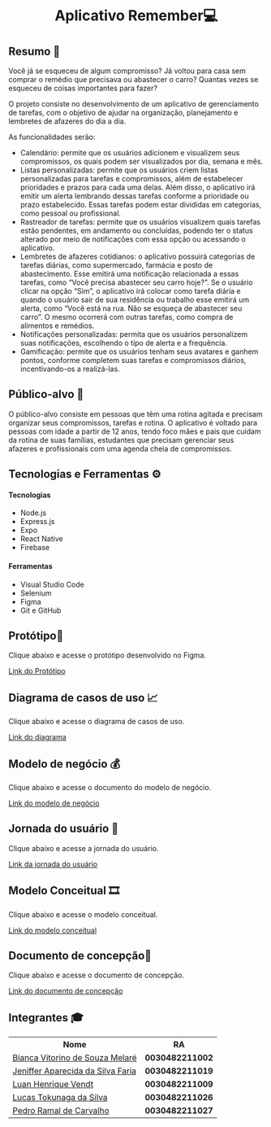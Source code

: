 <h1 align="center"> Aplicativo Remember💻 </h1>
<h2> Resumo 📖</h2>
<p>
Você já se esqueceu de algum compromisso? Já voltou para casa sem comprar o remédio que precisava ou abastecer o carro? Quantas vezes se esqueceu de coisas importantes para fazer? 
</p>
<p>
O projeto consiste no desenvolvimento de um aplicativo de gerenciamento de tarefas, com o objetivo de ajudar na organização, planejamento e lembretes de afazeres do dia a dia.
</p>
<p>
As funcionalidades serão:
</p>
<ul>
<li> Calendário: permite que os usuários adicionem e visualizem seus compromissos, os quais podem ser visualizados por dia, semana e mês. </li>
<li> Listas personalizadas: permite que os usuários criem listas personalizadas para tarefas e compromissos, além de estabelecer prioridades e prazos para cada uma delas. Além disso, o aplicativo irá emitir um alerta lembrando dessas tarefas conforme a prioridade ou prazo estabelecido. Essas tarefas podem estar divididas em categorias, como pessoal ou profissional. </li>
<li> Rastreador de tarefas: permite que os usuários visualizem quais tarefas estão pendentes, em andamento ou concluídas, podendo ter o status alterado por meio de notificações com essa opção ou acessando o aplicativo. </li>
<li>	Lembretes de afazeres cotidianos: o aplicativo possuirá categorias de tarefas diárias, como supermercado, farmácia e posto de abastecimento. Esse emitirá uma notificação relacionada a essas tarefas, como “Você precisa abastecer seu carro hoje?”. Se o usuário clicar na opção “Sim”, o aplicativo irá colocar como tarefa diária e quando o usuário sair de sua residência ou trabalho esse emitirá um alerta, como “Você está na rua. Não se esqueça de abastecer seu carro”. O mesmo ocorrerá com outras tarefas, como compra de alimentos e remédios.</li>
<li>Notificações personalizadas: permita que os usuários personalizem suas notificações, escolhendo o tipo de alerta e a frequência.</li>
<li>	Gamificação: permite que os usuários tenham seus avatares e ganhem pontos, conforme completem suas tarefas e compromissos diários, incentivando-os a realizá-las.</li>
</ul>
<h2> Público-alvo 🎯</h2>
<p> 
O público-alvo consiste em pessoas que têm uma rotina agitada e precisam organizar seus compromissos, tarefas e rotina. O aplicativo é voltado para pessoas com idade a partir de 12 anos, tendo foco mães e pais que cuidam da rotina de suas famílias, estudantes que precisam gerenciar seus afazeres e profissionais com uma agenda cheia de compromissos.
</p> 
<h2> Tecnologias e Ferramentas ⚙️</h2>
<p>
<h4> Tecnologias </h4>
<ul>
<li> Node.js </li>
<li> Express.js </li>
<li> Expo </li>
<li> React Native </li>
<li> Firebase </li>
</ul>
<p>
<p>
<h4> Ferramentas </h4>
<ul>
<li> Visual Studio Code </li>
<li> Selenium </li>
<li> Figma </li>
<li> Git e GitHub </li>
</ul>
<p>
<h2> Protótipo📱</h2>
<p>Clique abaixo e acesse o protótipo desenvolvido no Figma.</p>
<a href= "https://www.figma.com/file/MDM4mKPGdClM9ZFQE6z4sJ/Fatec-Remember?node-id=0-1&t=0gE3TkBEHU6idmn5-0">Link do Protótipo </a> 
<h2> Diagrama de casos de uso 📈 </h2>
<p>Clique abaixo e acesse o diagrama de casos de uso.</p>
<a href= "https://lucid.app/documents/view/c433a391-b5dd-4343-9cfa-b8ee8551acce">Link do diagrama </a> 
<h2> Modelo de negócio 💰 </h2>
<p>Clique abaixo e acesse o documento do modelo de negócio.</p>
<a href= "https://docs.google.com/document/d/1P3Xz_AeCgPPZOk5PxshkMVnuVq0x_ir3l-cgskQAT4k/edit?usp=sharing">Link do modelo de negócio </a> 
<h2> Jornada do usuário 🚀 </h2>
<p>Clique abaixo e acesse a jornada do usuário.</p>
<a href= "https://www.figma.com/file/MDM4mKPGdClM9ZFQE6z4sJ/Fatec-Remember?type=design&node-id=717%3A3717&t=qZLEI33bMBg2s2ON-1">Link da jornada do usuário </a> 
<h2> Modelo Conceitual 🎞️</h2>
<p> Clique abaixo e acesse o modelo conceitual.</p>
<a href= "https://lucid.app/lucidchart/8c70f1c7-52d3-49ad-a8fb-328af907a2c6/edit?beaconFlowId=FD30AAF67F9C3130&invitationId=inv_6fae475e-e582-4440-8bb0-45d29de4cb1e&page=HWEp-vi-RSFO#">Link do modelo conceitual </a>
<h2> Documento de concepção📃</h2>
<p> Clique abaixo e acesse o documento de concepção.</p>
<a href= "https://fatecspgov-my.sharepoint.com/:w:/g/personal/bianca_melare_fatec_sp_gov_br/EX-8UH7Z7V9NtLPHZekfUEABxn3BtCxWJ2avUTRwlRE8Cw?e=UxfWHn">Link do documento de concepção </a>
<h2> Integrantes 🎓 </h2>
<table>
<tr > <th >  Nome  </td> <th> RA </th> </tr>
<tr> <td> <a href= "https://github.com/Biancamelare">Bianca Vitorino de Souza Melaré </a> </td> <td> <strong> 0030482211002 </strong> </td></tr> 
<tr> <td> <a href= "https://github.com/JenifferFaria"> Jeniffer Aparecida da Silva Faria </td> <td> <strong> 0030482211019 </strong> </td></tr>
<tr> <td> <a href= "https://github.com/LuanVendt"> Luan Henrique Vendt </td> <td><strong> 0030482211009  </strong>  </td></tr>
<tr> <td> <a href= "https://github.com/LucasTokunaga"> Lucas Tokunaga da Silva </td> <td> <strong>  0030482211026 </strong> </td></tr>
<tr> <td> <a href= "https://github.com/PedroRamal"> Pedro Ramal de Carvalho </td> <td>   <strong> 0030482211027 </strong> </td></tr>
</table>
